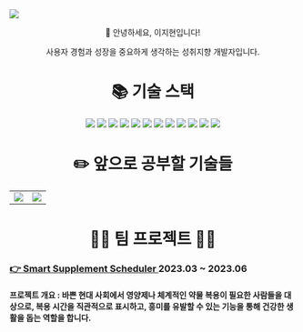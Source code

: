 <img src="https://capsule-render.vercel.app/api?type=waving&color=FFFF99&height=200&section=header&text=two678&fontSize=90" />

<div align="center">
  <p>👋 안녕하세요, 이지현입니다!</p>
  <p>사용자 경험과 성장을 중요하게 생각하는 성취지향 개발자입니다.</p>
</div>

<div align="center"><h1>📚 기술 스택</h1></div>
<div align="center">
  <img src="https://img.shields.io/badge/html5-E34F26?style=for-the-badge&logo=html5&logoColor=white">
  <img src="https://img.shields.io/badge/css-663399?style=for-the-badge&logo=css&logoColor=white">
  <img src="https://img.shields.io/badge/javascript-F7DF1E?style=for-the-badge&logo=javascript&logoColor=white">
  <img src="https://img.shields.io/badge/typescript-3178C6?style=for-the-badge&logo=typescript&logoColor=white">
  <img src="https://img.shields.io/badge/react.js-61DAFB?style=for-the-badge&logo=react&logoColor=white">
  <img src="https://img.shields.io/badge/next.js-000000?style=for-the-badge&logo=nextdotjs&logoColor=white">
  <img src="https://img.shields.io/badge/cssmodules-000000?style=for-the-badge&logo=cssmodules&logoColor=white">   
  <img src="https://img.shields.io/badge/tailwindcss-06B6D4?style=for-the-badge&logo=tailwindcss&logoColor=white">
  <img src="https://img.shields.io/badge/styledcomponents-DB7093?style=for-the-badge&logo=styledcomponents&logoColor=white">
  <img src="https://img.shields.io/badge/emotion-FE5196?style=for-the-badge&logo=emotion&logoColor=white">
  <img src="https://img.shields.io/badge/Zustand-88171A?style=for-the-badge&logo=Zustand&logoColor=white">
  <img src="https://img.shields.io/badge/vite-646CFF?style=for-the-badge&logo=vite&logoColor=white">

</div>

<div align="center"><h1>✏️ 앞으로 공부할 기술들</h1></div>
<div align="center">
</div>

<table>
  <tr>
    <td valign="top"><img src="https://github-readme-stats.vercel.app/api?username=two678&show_icons=true&theme=tokyonight"/></td>
    <td valign="top"><img src="https://github-readme-stats.vercel.app/api/top-langs/?username=two678&layout=compact&theme=dracula"/></td>
  </tr>
</table>

<div align="center">
  <h1>🏃‍♀️ 팀 프로젝트 🏃‍♀️</h1>
</div>

<div>
   <h3>
     <a href="https://github.com/PJ-TEAM-Vitamin/Smart_supplement_scheduler_pj?tab=readme-ov-file">
      👉 Smart Supplement Scheduler
     </a> 
     2023.03 ~ 2023.06
  </h3>
  <h4> 프로젝트 개요 : 바쁜 현대 사회에서 영양제나 체계적인 약물 복용이 필요한 사람들을 대상으로, 복용 시간을 직관적으로 표시하고, 흥미를 유발할 수 있는 기능을 통해 건강한 생활을 돕는 역할을 합니다.</h4>
</div>
